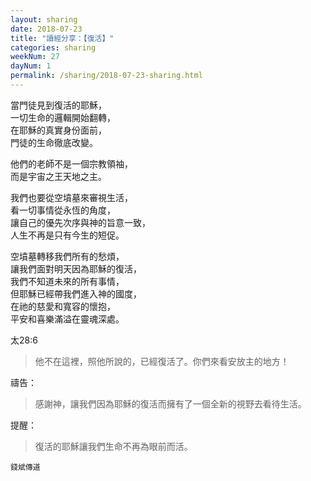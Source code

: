 ```yaml
---
layout: sharing
date: 2018-07-23
title: "讀經分享：【復活】"
categories: sharing
weekNum: 27
dayNum: 1
permalink: /sharing/2018-07-23-sharing.html
---
```


當門徒見到復活的耶穌，  
一切生命的邏輯開始翻轉，  
在耶穌的真實身份面前，  
門徒的生命徹底改變。  

他們的老師不是一個宗教領袖，  
而是宇宙之王天地之主。  

我們也要從空墳墓來審視生活，  
看一切事情從永恆的角度，  
讓自己的優先次序與神的旨意一致，  
人生不再是只有今生的短促。  

空墳墓轉移我們所有的愁煩，  
讓我們面對明天因為耶穌的復活，  
我們不知道未來的所有事情，  
但耶穌已經帶我們進入神的國度，  
在祂的慈愛和寬容的懷抱，  
平安和喜樂滿溢在靈魂深處。  

太28:6
>他不在這裡，照他所說的，已經復活了。你們來看安放主的地方！

禱告：
>感謝神，讓我們因為耶穌的復活而擁有了一個全新的視野去看待生活。

提醒：
>復活的耶穌讓我們生命不再為眼前而活。

`錢斌傳道`
